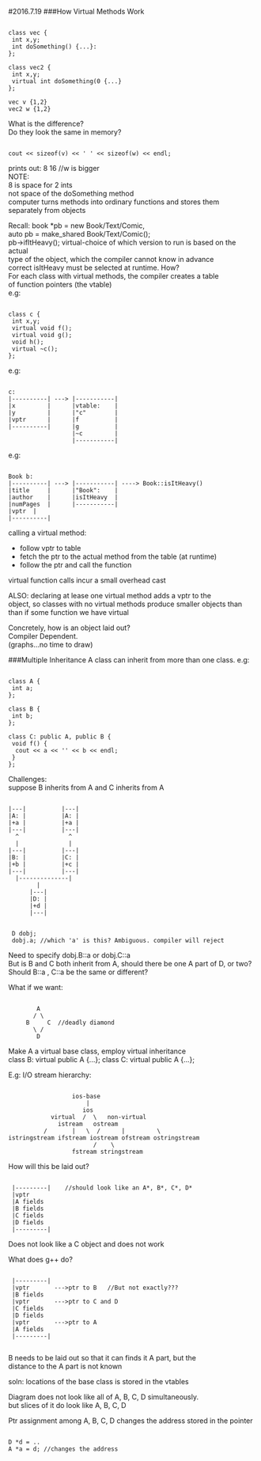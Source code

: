 #2016.7.19
###How Virtual Methods Work
<pre><code>
class vec {
 int x,y;
 int doSomething() {...}:
};

class vec2 {
 int x,y;
 virtual int doSomething(0 {...}
};

vec v {1,2}
vec2 w {1,2}
</code></pre>
What is the difference? </br>
Do they look the same in memory?
<pre><code>
cout << sizeof(v) << ' ' << sizeof(w) << endl;
</code></pre>
prints out: 8 16  //w is bigger </br>
NOTE: </br>
8 is space for 2 ints </br>
not space of the doSomething method </br>
computer turns methods into ordinary functions and stores them </br>
separately from objects

Recall: book *pb = new Book/Text/Comic,  </br>
auto pb = make_shared Book/Text/Comic(); </br>
pb->ifItHeavy();
virtual-choice of which version to run is based on the actual </br>
type of the object, which the compiler cannot  know in advance </br>
correct isItHeavy must be selected at runtime. How? </br>
For each class with virtual methods, the compiler creates a table </br>
of function pointers (the vtable) </br>
e.g:
<pre><code>
class c {
 int x,y;
 virtual void f();
 virtual void g();
 void h();
 virtual ~c();
};
</code></pre>
e.g:
<pre><code>
c:
|----------| ---> |-----------|
|x         |      |vtable:    |
|y         |      |"c"        |
|vptr      |      |f          |
|----------|      |g          |
                  |~c         |
                  |-----------|             
</code></pre>
e.g:
<pre><code>
Book b:
|----------| ---> |-----------| ----> Book::isItHeavy()
|title     |      |"Book":    |
|author    |      |isItHeavy  |
|numPages  |      |-----------|
|vptr  |
|----------|     
</code></pre>

calling a virtual method: </br>
- follow vptr to table 
- fetch the ptr to the actual method from the table (at runtime)
- follow the ptr and call the function

virtual function calls incur a small overhead cast

ALSO: declaring at lease one virtual method adds a vptr to the </br>
object, so classes with no virtual methods produce smaller objects than </br>
than if some function we have virtual

Concretely, how is an object laid out? </br>
Compiler Dependent. </br>
(graphs...no time to draw)

###Multiple Inheritance 
A class can inherit from more than one class.
e.g:
<pre><code>
class A {
 int a;
};

class B {
 int b;
};

class C: public A, public B {
 void f() {
  cout << a << '' << b << endl;
 }
};
</code></pre>

Challenges: </br>
 suppose B inherits from A and C inherits from A
 <pre><code>
|---|          |---|
|A: |          |A: |
|+a |          |+a |
|---|          |---|
  ^              ^
  |              |
|---|          |---|
|B: |          |C: |
|+b |          |+c |
|---|          |---|   
  |--------------|
        |
      |---|          
      |D: |          
      |+d |          
      |---|    
</code></pre>

 <pre><code>
 D dobj;
 dobj.a; //which 'a' is this? Ambiguous. compiler will reject
</code></pre>

Need to specify dobj.B::a or dobj.C::a </br>
But is B and C both inherit from A, should there be one A  part of D, or two? </br>
Should B::a , C::a be the same or different? 

What if we want:
 <pre><code>
        A
       / \
     B     C  //deadly diamond
       \ /
        D
</code></pre>
Make A a virtual base class, employ virtual inheritance </br>
class B: virtual public A {...};
class C: virtual public A {...};

E.g: I/O stream hierarchy:
 <pre><code>
                  ios-base
                      |
                     ios
            virtual  /  \   non-virtual
              istream   ostream
          /       |   \  /      |         \
istringstream ifstream iostream ofstream ostringstream
                        /    \
                  fstream stringstream
</code></pre>

How will this be laid out? 

 <pre><code>
 |---------|    //should look like an A*, B*, C*, D*
 |vptr
 |A fields
 |B fields
 |C fields
 |D fields
 |---------|
</code></pre>

Does not look like a C object and does not work

What does g++ do? 

 <pre><code>
 |---------|
 |vptr       --->ptr to B   //But not exactly???
 |B fields
 |vptr       --->ptr to C and D
 |C fields
 |D fields
 |vptr       --->ptr to A
 |A fields
 |---------|
 </code></pre>
 
B needs to be laid out so that it can finds it A part, but the </br>
distance to the A part is not known

soln: locations of the base class is stored in the vtables

Diagram does not look like all of A, B, C, D simultaneously. </br>
but slices of it do look like A, B, C, D

Ptr assignment among A, B, C, D changes the address stored in the pointer

 <pre><code>
D *d = ..
A *a = d; //changes the address
</code></pre>
